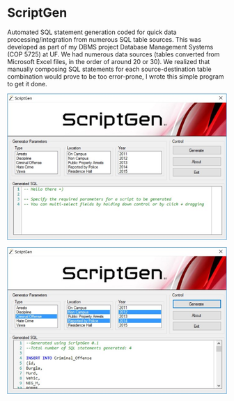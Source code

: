 # ScriptGen
Automated SQL statement generation coded for quick data processing/integration from numerous SQL table sources.
This was developed as part of my DBMS project Database Management Systems (COP 5725) at UF. We had numerous data sources (tables converted from Microsoft Excel files, in the order of around 20 or 30). We realized that manually composing SQL statements for each source-destination table combination would prove to be too error-prone, I wrote this simple program to get it done. 

![alt tag](https://github.com/hexinx/ScriptGen/blob/master/03_ScreenShots/1.jpg)

![alt tag](https://github.com/hexinx/ScriptGen/blob/master/03_ScreenShots/2.jpg)
